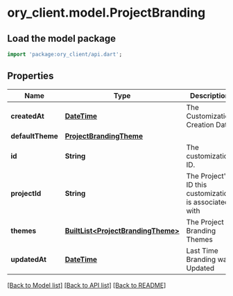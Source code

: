 # ory_client.model.ProjectBranding

## Load the model package
```dart
import 'package:ory_client/api.dart';
```

## Properties
Name | Type | Description | Notes
------------ | ------------- | ------------- | -------------
**createdAt** | [**DateTime**](DateTime.md) | The Customization Creation Date | 
**defaultTheme** | [**ProjectBrandingTheme**](ProjectBrandingTheme.md) |  | 
**id** | **String** | The customization ID. | 
**projectId** | **String** | The Project's ID this customization is associated with | 
**themes** | [**BuiltList&lt;ProjectBrandingTheme&gt;**](ProjectBrandingTheme.md) | The Project Branding Themes | 
**updatedAt** | [**DateTime**](DateTime.md) | Last Time Branding was Updated | 

[[Back to Model list]](../README.md#documentation-for-models) [[Back to API list]](../README.md#documentation-for-api-endpoints) [[Back to README]](../README.md)


